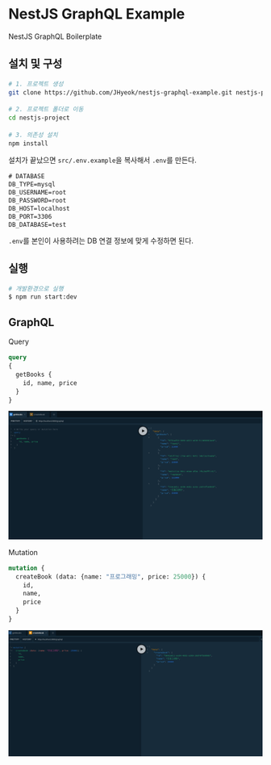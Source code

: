 # NestJS GraphQL Example

NestJS GraphQL Boilerplate

## 설치 및 구성

```bash
# 1. 프로젝트 생성
git clone https://github.com/JHyeok/nestjs-graphql-example.git nestjs-project

# 2. 프로젝트 폴더로 이동
cd nestjs-project

# 3. 의존성 설치
npm install
```

설치가 끝났으면 `src/.env.example`을 복사해서 `.env`를 만든다.

```
# DATABASE
DB_TYPE=mysql
DB_USERNAME=root
DB_PASSWORD=root
DB_HOST=localhost
DB_PORT=3306
DB_DATABASE=test
```

`.env`를 본인이 사용하려는 DB 연결 정보에 맞게 수정하면 된다.

## 실행

```bash
# 개발환경으로 실행
$ npm run start:dev
```

## GraphQL

Query
```graphql
query
{
  getBooks {
    id, name, price
  }
}
```
![graphql-query](./readme/graphql-query.png)

Mutation
```graphql
mutation {
  createBook (data: {name: "프로그래밍", price: 25000}) {
    id,
    name,
    price
  }
}
```
![graphql-mutation](./readme/graphql-mutation.png)